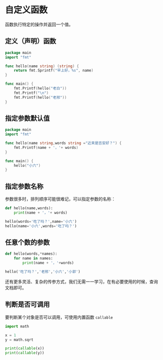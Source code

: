 # 自定义函数

函数执行特定的操作并返回一个值。

## 定义（声明）函数

<div class="run"></div>

```go
package main
import "fmt"

func hello(name string) (string) {
    return fmt.Sprintf("早上好，%s", name)
}

func main() {
    fmt.Printf(hello("老白"))
    fmt.Printf("\n")
    fmt.Printf(hello("老邢"))
}
```

## 指定参数默认值

<div class="run"></div>

```go
package main
import "fmt"

func hello(name string,words string ="近来是否安好？") {
    fmt.Printf(name + '，'+ words)
}

func main() {
    hello("小六")
}
```

## 指定参数名称

参数很多时，排列顺序可能很难记，可以指定参数的名称：

<div class="run"></div>

```python
def hello(name,words):
    print(name + '，'+ words)

hello(words='吃了吗？',name='小六')
hello(name='小六',words='吃了吗？')
```

## 任意个数的参数

<div class="run"></div>

```python
def hello(words,*names):
    for name in names:
        print(name + '，'+words)

hello('吃了吗？','老邢','小六','小郭')
```

还有更多灵活、复杂的传参方式，我们无需一一学习，在有必要使用的时候，查询文档即可。

## 判断是否可调用

要判断某个对象是否可以调用，可使用内置函数 `callable`

<div class="run"></div>

```python
import math

x = 1
y = math.sqrt

print(callable(x))
print(callable(y))
```
